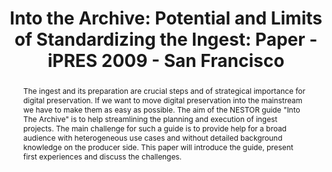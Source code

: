 ---
abstract: The ingest and its preparation are crucial steps and of strategical importance
  for digital preservation. If we want to move digital preservation into the mainstream
  we have to make them as easy as possible. The aim of the NESTOR guide "Into The
  Archive" is to help streamlining the planning and execution of ingest projects.
  The main challenge for such a guide is to provide help for a broad audience with
  heterogeneous use cases and without detailed background knowledge on the producer
  side. This paper will introduce the guide, present first experiences and discuss
  the challenges.
creators:
- Ludwig, Jens
date: null
document_url: https://services.phaidra.univie.ac.at/api/object/o:294012/download
grand_parent: iPRES
institutions: []
keywords:
- san francisco
landing_page_url: https://phaidra.univie.ac.at/o:294012
language: eng
layout: publication
license: CC BY-SA 3.0 AT
notes_url: null
parent: iPRES 2009
presentation_url: null
size: 695165
source_name: iPRES
title: 'Into the Archive: Potential and Limits of Standardizing the Ingest: Paper
  - iPRES 2009 - San Francisco'
type: paper
year: 2009
---